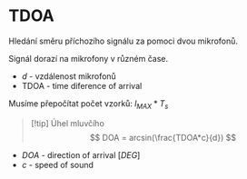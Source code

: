 # TDOA
Hledání směru příchozího signálu za pomoci dvou mikrofonů.

Signál dorazí na mikrofony v různém čase. 
- $d$ - vzdálenost mikrofonů
- TDOA - time diference of arrival

Musíme přepočítat počet vzorků:
$l_{MAX}*T_s$
> [!tip] Úhel mluvčího
$$
DOA = arcsin(\frac{TDOA*c}{d})
$$
- $DOA$ - direction of arrival $[DEG]$
- $c$ - speed of sound